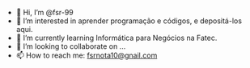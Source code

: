 - 👋 Hi, I’m @fsr-99
- 👀 I’m interested in  aprender programação e códigos, e depositá-los aqui.
- 🌱 I’m currently learning  Informática para Negócios na Fatec.
- 💞️ I’m looking to collaborate on ...
- 📫 How to reach me: fsrnota10@gnail.com
<!---
fsr-99/fsr-99 is a ✨ special ✨ repository because its `README.md` (this file) appears on your GitHub profile.
You can click the Preview link to take a look at your changes.
--->
